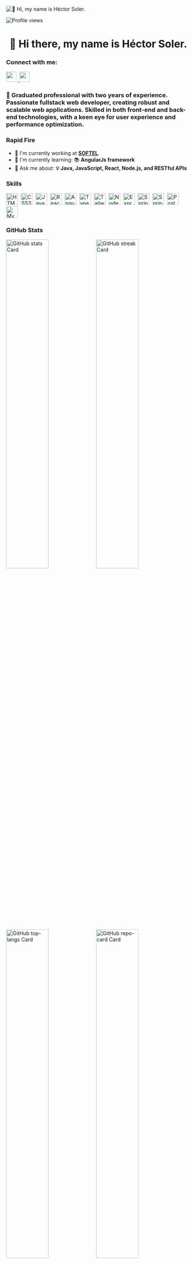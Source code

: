![👋 Hi, my name is Héctor Soler.](https://www.cloudtransformation.com.sg/wp-content/uploads/2018/08/banner-softwaredev.jpg)

![Profile views](https://komarev.com/ghpvc/?username=hesoler&label=Profile%20views&color=0e75b6&style=flat)

<div id="toc">
  <ul align="center" style="list-style: none">
    <summary>
      <h1>👋 Hi there, my name is Héctor Soler.</h1>
    </summary>
  </ul>
</div>

**<h3 align="left">Connect with me:</h3>** 
<p align="left">
   <a href="mailto:hecalana@gmail.com" target="_blank">
      <img src="https://img.shields.io/badge/Gmail-D14836?style=for-the-badge&logo=gmail&logoColor=white" height="28" style="margin-right: 4px">
   </a> 
   <a href="https://www.linkedin.com/in/hectorsoler" target="_blank">
      <img src="https://img.shields.io/badge/LinkedIn-0077B5?style=for-the-badge&logo=linkedin&logoColor=white" height="28" style="margin-right: 4px">
   </a>
</p>

 **<h3 align="left">🚀 Graduated professional with two years of experience. Passionate fullstack web developer, creating robust and scalable web applications. Skilled in both front-end and back-end technologies, with a keen eye for user experience and performance optimization.</h3>**

**<h3 align="left">Rapid Fire</h3>**

- 💼 I'm currently working at [**SOFTEL**](https://www.softel.cu).
- 🌱 I'm currently learning: 📚 **AngularJs framework**
- 💬 Ask me about: **💡 Java, JavaScript, React, Node.js, and RESTful APIs**

 **<h3 align="left">Skills</h3>**

<div style="display: flex; flex-wrap: wrap; gap: 4px; justify-content: left;">
   <img src="https://img.shields.io/badge/HTML5-E34F26?logo=html5&logoColor=white" height="32" alt="HTML5" style="margin-right: 4px">
   <img src="https://img.shields.io/badge/CSS3-1572B6?logo=css3&logoColor=white" height="32" alt="CSS3" style="margin-right: 4px">
   <img src="https://img.shields.io/badge/JavaScript-F7DF1C?logo=javascript&logoColor=white" height="32" alt="JavaScript" style="margin-right: 4px">
   <img src="https://img.shields.io/badge/React-20232A?logo=react&logoColor=61DAFB" height="32" alt="React" style="margin-right: 4px">
   <img src="https://img.shields.io/badge/Angular-DD1100?logo=angular&logoColor=white" height="32" alt="Angular" style="margin-right: 4px">
   <img src="https://img.shields.io/badge/TypeScript-3178C6?logo=typescript&logoColor=white" height="32" alt="TypeScript" style="margin-right: 4px">
   <img src="https://img.shields.io/badge/Tailwind_CSS-38B2AC?logo=tailwind-css&logoColor=white" height="32" alt="Tailwind CSS" style="margin-right: 4px">
   <img src="https://img.shields.io/badge/Node.js-8CC84B?logo=node.js&logoColor=white" height="32" alt="Node.js" style="margin-right: 4px">
   <img src="https://img.shields.io/badge/Express-000000?logo=express&logoColor=white" height="32" alt="Express" style="margin-right: 4px">
<!--    <img src="https://img.shields.io/badge/MongoDB-4EA94B?logo=mongodb&logoColor=white" height="32" alt="MongoDB" style="margin-right: 4px"> -->
   <img src="https://img.shields.io/badge/Spring-6DB33F?logo=spring&logoColor=white" height="32" alt="Spring" style="margin-right: 4px">
   <img src="https://img.shields.io/badge/Spring Boot-6DB33F?logo=springboot&logoColor=white" height="32" alt="Spring Boot" style="margin-right: 4px">
   <img src="https://img.shields.io/badge/PostgreSQL-316192?logo=postgresql&logoColor=white" height="32" alt="PostgreSQL" style="margin-right: 4px">
   <img src="https://img.shields.io/badge/MySQL-4479A1?logo=mysql&logoColor=white" height="32" alt="MySQL" style="margin-right: 4px">
</div>

 **<h3 align="left">GitHub Stats</h3>**

<p align="left">
  <img width="48%" src="https://github-readme-stats.vercel.app/api?username=hesoler&theme=react&hide_title=false&hide_rank=false&show_icons=false&include_all_commits=false&count_private=true&line_height=23" alt="GitHub stats Card" />
  <img width="48%" src="https://streak-stats.demolab.com/?user=hesoler&theme=react&hide_border=false&date_format=M+j%5B%2C+Y%5D&mode=daily&hide_total_contributions=false&hide_current_streak=false&hide_longest_streak=false&card_height=200" alt="GitHub streak Card" />
</p>

<p align="left">
  <img width="48%" src="https://github-readme-stats.vercel.app/api/top-langs?username=hesoler&theme=react&hide_title=false&layout=compact&langs_count=6&hide_progress=false&card_width=400" alt="GitHub top-langs Card" />
  <a href="https://github.com/hesoler/assessment-avg" target="_blank">
    <img width="48%" src="https://github-readme-stats.vercel.app/api/pin/?username=hesoler&repo=assessment-avg&bg_color=40%2C0E6DA1%2C0F2A97%2C000&show_owner=true&title_color=FFF7C9&text_color=fff&icon_color=FFCA00&hide_border=false&theme=default" alt="GitHub repo-card Card" />
  </a>
</p>

